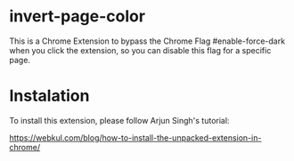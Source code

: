 # invert-page-color
This is a Chrome Extension to bypass the Chrome Flag #enable-force-dark when you click the extension, so you can disable this flag for a specific page.


# Instalation
To install this extension, please follow Arjun Singh's tutorial:

https://webkul.com/blog/how-to-install-the-unpacked-extension-in-chrome/

